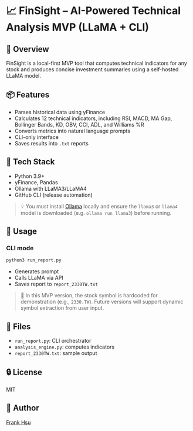 # 📈 FinSight – AI-Powered Technical Analysis MVP (LLaMA + CLI)

## 🚀 Overview
FinSight is a local-first MVP tool that computes technical indicators for any stock and produces concise investment summaries using a self-hosted LLaMA model.

## 📦 Features
- Parses historical data using yFinance
- Calculates 12 technical indicators, including RSI, MACD, MA Gap, Bollinger Bands, KD, OBV, CCI, ADL, and Williams %R
- Converts metrics into natural language prompts
- CLI-only interface
- Saves results into `.txt` reports

## 🧰 Tech Stack
- Python 3.9+
- yFinance, Pandas
- Ollama with LLaMA3/LLaMA4
- GitHub CLI (release automation)

> 💡 You must install [Ollama](https://ollama.com/) locally and ensure the `llama3` or `llama4` model is downloaded (e.g. `ollama run llama3`) before running.

## 🧪 Usage

### CLI mode
```bash
python3 run_report.py
```

- Generates prompt
- Calls LLaMA via API
- Saves report to `report_2330TW.txt`

> 🧪 In this MVP version, the stock symbol is hardcoded for demonstration (e.g., `2330.TW`). Future versions will support dynamic symbol extraction from user input.

## 📁 Files
- `run_report.py`: CLI orchestrator
- `analysis_engine.py`: computes indicators
- `report_2330TW.txt`: sample output

## 🔒 License
MIT

## 👤 Author
[Frank Hsu](https://github.com/frankchiboy)
